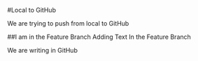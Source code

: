 #Local to GitHub

We are trying to push from local to GitHub


##I am in the Feature Branch
Adding Text In the Feature Branch

We are writing in GitHub


